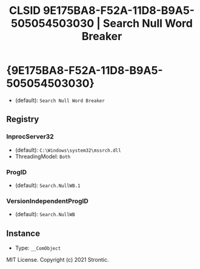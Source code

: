 ﻿---
title: "CLSID 9E175BA8-F52A-11D8-B9A5-505054503030 | Search Null Word Breaker"
excerpt: What is COM-Object CLSID 9E175BA8-F52A-11D8-B9A5-505054503030?
---

# {9E175BA8-F52A-11D8-B9A5-505054503030}

* (default): `Search Null Word Breaker`

## Registry


### InprocServer32

* (default): `C:\Windows\system32\mssrch.dll`
* ThreadingModel: `Both`

### ProgID

* (default): `Search.NullWB.1`

### VersionIndependentProgID

* (default): `Search.NullWB`

## Instance

* Type: `__ComObject`

MIT License. Copyright (c) 2021 Strontic.


